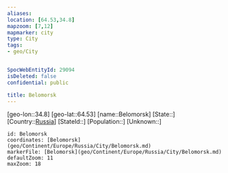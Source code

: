 ```yaml
---
aliases: 
location: [64.53,34.8]
mapzoom: [7,12] 
mapmarker: city 
type: City
tags:
- geo/City


SpocWebEntityId: 29094
isDeleted: false
confidential: public

title: Belomorsk
---
```

[geo-lon::34.8]
[geo-lat::64.53]
[name::Belomorsk]
[State::]
[Country::[Russia](geo/Continent/Europe/Russia.md)]
[StateId::]
[Population::]
[Unknown::]


```leaflet
id: Belomorsk
coordinates: [Belomorsk](geo/Continent/Europe/Russia/City/Belomorsk.md)
markerFile: [Belomorsk](geo/Continent/Europe/Russia/City/Belomorsk.md)
defaultZoom: 11 
maxZoom: 18
```


